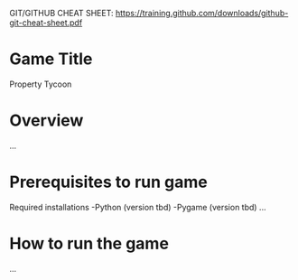 GIT/GITHUB CHEAT SHEET: https://training.github.com/downloads/github-git-cheat-sheet.pdf

# Game Title 
Property Tycoon

# Overview
...

# Prerequisites to run game
Required installations
-Python (version tbd)
-Pygame (version tbd)
...

# How to run the game
...
